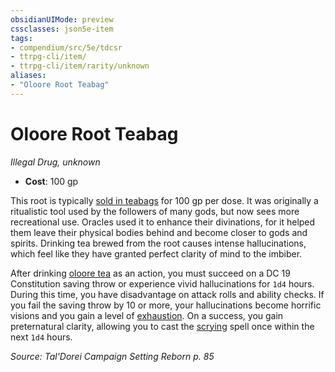 ```yaml
---
obsidianUIMode: preview
cssclasses: json5e-item
tags:
- compendium/src/5e/tdcsr
- ttrpg-cli/item/
- ttrpg-cli/item/rarity/unknown
aliases: 
- "Oloore Root Teabag"
---
```

# Oloore Root Teabag
*Illegal Drug, unknown*  

- **Cost**: 100 gp

This root is typically [sold in teabags](/3-Mechanics/CLI/items/oloore-root-teabag-tdcsr.md) for 100 gp per dose. It was originally a ritualistic tool used by the followers of many gods, but now sees more recreational use. Oracles used it to enhance their divinations, for it helped them leave their physical bodies behind and become closer to gods and spirits. Drinking tea brewed from the root causes intense hallucinations, which feel like they have granted perfect clarity of mind to the imbiber.

After drinking [oloore tea](/3-Mechanics/CLI/items/oloore-root-teabag-tdcsr.md) as an action, you must succeed on a DC 19 Constitution saving throw or experience vivid hallucinations for `1d4` hours. During this time, you have disadvantage on attack rolls and ability checks. If you fail the saving throw by 10 or more, your hallucinations become horrific visions and you gain a level of [exhaustion](/3-Mechanics/CLI/rules/conditions.md#exhaustion). On a success, you gain preternatural clarity, allowing you to cast the [scrying](/3-Mechanics/CLI/spells/scrying.md) spell once within the next `1d4` hours.

*Source: Tal'Dorei Campaign Setting Reborn p. 85*